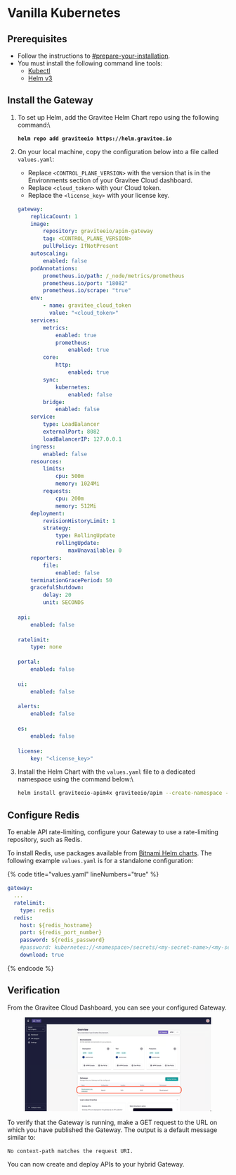 # Vanilla Kubernetes

## Prerequisites

* Follow the instructions to [#prepare-your-installation](../#prepare-your-installation "mention").
* You must install the following command line tools:
  * [Kubectl](https://kubernetes.io/docs/tasks/tools/#kubectl)
  * [Helm v3](https://helm.sh/docs/intro/install/)

## Install the Gateway

1.  To set up Helm, add the Gravitee Helm Chart repo using the following command:\


    <pre class="language-bash"><code class="lang-bash"><strong>helm repo add graviteeio https://helm.gravitee.io
    </strong></code></pre>


2.  On your local machine, copy the configuration below into a file called `values.yaml`:

    * Replace `<CONTROL_PLANE_VERSION>` with the version that is in the Environments section of your Gravitee Cloud dashboard.&#x20;
    * Replace `<cloud_token>` with your Cloud token.
    * Replace the `<license_key>` with your license key.



    ```yaml
    gateway:
        replicaCount: 1
        image:
            repository: graviteeio/apim-gateway
            tag: <CONTROL_PLANE_VERSION>
            pullPolicy: IfNotPresent
        autoscaling:
            enabled: false
        podAnnotations:
            prometheus.io/path: /_node/metrics/prometheus
            prometheus.io/port: "18082"
            prometheus.io/scrape: "true"
        env:
            - name: gravitee_cloud_token
              value: "<cloud_token>"
        services:
            metrics:
                enabled: true
                prometheus:
                    enabled: true
            core:
                http:
                    enabled: true
            sync:
                kubernetes:
                    enabled: false
            bridge:
                enabled: false
        service:
            type: LoadBalancer
            externalPort: 8082
            loadBalancerIP: 127.0.0.1
        ingress:
            enabled: false
        resources:
            limits:
                cpu: 500m
                memory: 1024Mi
            requests:
                cpu: 200m
                memory: 512Mi
        deployment:
            revisionHistoryLimit: 1
            strategy:
                type: RollingUpdate
                rollingUpdate:
                    maxUnavailable: 0
        reporters:
            file:
                enabled: false
        terminationGracePeriod: 50
        gracefulShutdown:
            delay: 20
            unit: SECONDS

    api:
        enabled: false

    ratelimit:
        type: none

    portal:
        enabled: false

    ui:
        enabled: false

    alerts:
        enabled: false

    es:
        enabled: false

    license:
        key: "<license_key>"
    ```


3.  Install the Helm Chart with the `values.yaml` file to a dedicated namespace using the  command below:\


    ```bash
    helm install graviteeio-apim4x graviteeio/apim --create-namespace --namespace gravitee-apim -f ./values.yaml
    ```

## Configure Redis

To enable API rate-limiting, configure your Gateway to use a rate-limiting repository, such as Redis.

To install Redis, use packages available from [Bitnami Helm charts](https://artifacthub.io/packages/helm/bitnami/redis).  The following example `values.yaml` is for a standalone configuration:

{% code title="values.yaml" lineNumbers="true" %}
```yaml
gateway:
  ...
  ratelimit:
    type: redis
  redis:
    host: ${redis_hostname}
    port: ${redis_port_number}
    password: ${redis_password}
    #password: kubernetes://<namespace>/secrets/<my-secret-name>/<my-secret-key>
    download: true
```
{% endcode %}

## Verification

From the Gravitee Cloud Dashboard, you can see your configured Gateway.

<figure><img src="../../../.gitbook/assets/00 5 copy.png" alt=""><figcaption></figcaption></figure>

To verify that the Gateway is running, make a GET request to the URL on which you have published the Gateway. The output is a default message similar to:

```
No context-path matches the request URI.
```

You can now create and deploy APIs to your hybrid Gateway.
